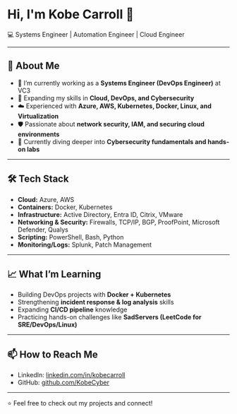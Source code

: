# Hi, I'm Kobe Carroll 👋  
💻 Systems Engineer | Automation Engineer | Cloud Engineer

---

## 🚀 About Me
- 🔭 I’m currently working as a **Systems Engineer (DevOps Engineer)** at VC3  
- 🌱 Expanding my skills in **Cloud, DevOps, and Cybersecurity**  
- ☁️ Experienced with **Azure, AWS, Kubernetes, Docker, Linux, and Virtualization**  
- 🛡️ Passionate about **network security, IAM, and securing cloud environments**  
- 🌱 Currently diving deeper into **Cybersecurity fundamentals and hands-on labs**  

---

## 🛠️ Tech Stack
- **Cloud:** Azure, AWS  
- **Containers:** Docker, Kubernetes  
- **Infrastructure:** Active Directory, Entra ID, Citrix, VMware  
- **Networking & Security:** Firewalls, TCP/IP, BGP, ProofPoint, Microsoft Defender, Qualys  
- **Scripting:** PowerShell, Bash, Python  
- **Monitoring/Logs:** Splunk, Patch Management  

---

## 📈 What I’m Learning
- Building DevOps projects with **Docker + Kubernetes**  
- Strengthening **incident response & log analysis** skills  
- Expanding **CI/CD pipeline** knowledge  
- Practicing hands-on challenges like **SadServers (LeetCode for SRE/DevOps/Linux)**  

---

## 📫 How to Reach Me
- LinkedIn: [linkedin.com/in/kobecarroll](https://linkedin.com/in/kobecarroll)  
- GitHub: [github.com/KobeCyber](https://github.com/KobeCyber)  

---

⭐️ Feel free to check out my projects and connect!
